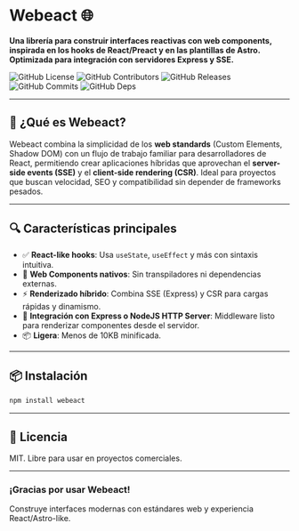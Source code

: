 # Webeact 🌐  

**Una librería para construir interfaces reactivas con web components, inspirada en los hooks de React/Preact y en las plantillas de Astro. Optimizada para integración con servidores Express y SSE.**

![GitHub License](https://badgen.net/github/license/AndyTechnologies/Webeact)
![GitHub Contributors](https://badgen.net/github/contributors/AndyTechnologies/Webeact)
![GitHub Releases](https://badgen.net/github/release/AndyTechnologies/Webeact)
![GitHub Commits](https://badgen.net/github/commits/AndyTechnologies/Webeact)
![GitHub Deps](https://badgen.net/github/dependents-repo/AndyTechnologies/Webeact)

---

## 🚀 ¿Qué es Webeact?

Webeact combina la simplicidad de los **web standards** (Custom Elements, Shadow DOM) con un flujo de trabajo familiar para desarrolladores de React, permitiendo crear aplicaciones híbridas que aprovechan el **server-side events (SSE)** y el **client-side rendering (CSR)**. Ideal para proyectos que buscan velocidad, SEO y compatibilidad sin depender de frameworks pesados.

---

## 🔍 Características principales  
- ✅ **React-like hooks**: Usa `useState`, `useEffect` y más con sintaxis intuitiva.  
- 🧱 **Web Components nativos**: Sin transpiladores ni dependencias externas.  
- ⚡ **Renderizado híbrido**: Combina SSE (Express) y CSR para cargas rápidas y dinamismo.  
- 🔗 **Integración con Express o NodeJS HTTP Server**: Middleware listo para renderizar componentes desde el servidor.  
- 📦 **Ligera**: Menos de 10KB minificada.

---

## 📦 Instalación  
```bash
npm install webeact
```

---

## 📄 Licencia  
MIT. Libre para usar en proyectos comerciales.

---

### ¡Gracias por usar Webeact!  
Construye interfaces modernas con estándares web y experiencia React/Astro-like.  

